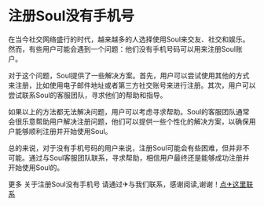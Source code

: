 # 注册Soul没有手机号

在当今社交网络盛行的时代，越来越多的人选择使用Soul来交友、社交和娱乐。然而，有些用户可能会遇到一个问题：他们没有手机号码可以用来注册Soul账户。

对于这个问题，Soul提供了一些解决方案。首先，用户可以尝试使用其他的方式来注册，比如使用电子邮件地址或者第三方社交账号来进行注册。其次，用户可以尝试联系Soul的客服团队，寻求他们的帮助和指导。

如果以上的方法都无法解决问题，用户可以考虑寻求帮助。Soul的客服团队通常会很乐意帮助用户解决注册问题，他们可以提供一些个性化的解决方案，以确保用户能够顺利注册并开始使用Soul。

总的来说，对于没有手机号码的用户来说，注册Soul可能会有些困难，但并非不可能。通过与Soul客服团队联系，寻求帮助，相信用户最终还是能够成功注册并开始使用Soul的。

更多 关于注册Soul没有手机号 请通过✈与我们联系，感谢阅读,谢谢！[点✈这里联系](https://c.k02.cc)